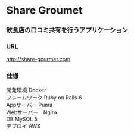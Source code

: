 # Share Groumet

### 飲食店の口コミ共有を行うアプリケーション

### URL
http://share-gourmet.com

### 仕様
開発環境 Docker  
フレームワーク Ruby on Rails 6  
Appサーバー Puma  
Webサーバー　Nginx  
DB MySQL 5  
デプロイ AWS  
